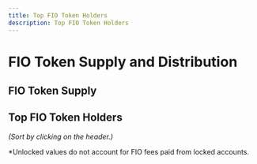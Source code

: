 ```yaml
---
title: Top FIO Token Holders
description: Top FIO Token Holders
---
```


# FIO Token Supply and Distribution

## FIO Token Supply

<div id="supply_table"> </div>

## Top FIO Token Holders

*(Sort by clicking on the header.)*

<div id="holders_table"> 
</div>

*Unlocked values do not account for FIO fees paid from locked accounts.

<script>

  var totalSupply, totalCirc, totalLocked, totalBalance, unlockedBalance, lockAmount, type, type2inhibit, unlockFraction, votableTokensFraction;


  // Get some initial date and unlock fraction data:

  function datediff(first, second) {
    // Take the difference between the dates and divide by milliseconds per day.
    // Round to nearest whole number to deal with DST.
    return Math.round((second-first)/(1000*60*60*24));
  }

  var date = new Date();
  //console.log('date: ', date)
  var dt = date.getTime();  // Current date in milliseconds since 1970
  //console.log('dt: ', dt)

  var dateGenesis = new Date( "March 30, 2020 12:09:00" );
  //console.log('dateGenesis: ', dateGenesis)
  var dt2 = dateGenesis.getTime();  // Date of Genesis block in milliseconds since 1970
  //console.log('dt2: ', dt2)

  var daysSinceGenesis = datediff(dt2, dt)
  //console.log("daysSinceGenesis: ", daysSinceGenesis);

  if (daysSinceGenesis<90) {
    unlockFraction = 0
  } else if (daysSinceGenesis<270) {
    unlockFraction = .06
  } else if (daysSinceGenesis<450) {
    unlockFraction = .248
  } else if (daysSinceGenesis<630) {
    unlockFraction = .436
  } else if (daysSinceGenesis<810) {
    unlockFraction = .624
  } else if (daysSinceGenesis<990) {
    unlockFraction = .812
  } else {unlockFraction = 1};


  // Create the supply table:

  $('#supply_table').append('<table class="table"></table>');
  var supplyTable = $('#supply_table').children();
  supplyTable.append('<tr><th>Statistic</th><th>Description</th><th>Value</th></th></tr>' );

  $.get("https://fioprotocol.io/supply", function(data, status){
    totalSupply = Math.trunc(parseFloat(data));
    supplyTable.append('<tr><td>Total supply</td><td>All tokens that were ever minted. Maximum token supply is capped at 1,000,000,000 FIO.</td><td> ' + totalSupply.toLocaleString() + '</td></tr>');  
  })
  .then(function() {
    return $.get("https://fioprotocol.io/circulating", function(data, status){
      totalCirc = Math.trunc(parseFloat(data));
      supplyTable.append('<tr><td>Circulating supply</td><td>Total supply less locked tokens.</td><td> ' + totalCirc.toLocaleString() + '</td></tr>');
    });
  })
  .then(function() {
    return $.get("https://fioprotocol.io/locked", function(data, status){
      totalLocked = Math.trunc(parseFloat(data));
      supplyTable.append('<tr><td>Locked tokens</td><td>Tokens which are locked and cannot be transferred.</td><td> ' + totalLocked.toLocaleString() + '</td></tr>');
    });
  })
  .then(function() {
    var totalType3 = 50000000;
    lockedAndVotable = totalType3 * (1-unlockFraction); // Locked Type 3 tokens are votable
    totalVotable = lockedAndVotable + totalCirc;
    supplyTable.append('<tr><td>Votable tokens</td><td>Total votable locked and unlocked tokens.</td><td> ' + totalVotable.toLocaleString() + '</td></tr>');
  })


  // Create the locked tokens table:

  $.getJSON("token-locked.txt", function (data) {
    lockAmount = data;
  });

  $.getJSON("token-type.txt", function (data) {
    type = data;
  });

  // Lock type 2 inhibit flag
  $.getJSON("token-lock2.txt", function (data) {
    type2inhibit = data;
  });

  function sort_acct() {
    var table=$('#table');
    var tbody =$('#table1');

    tbody.find('tr').sort(function(a, b) {

      if($('#total_order').val()=='asc') {
        return ($('td', a).eq(0).text() >= $('td', b).eq(0).text() ? 1 : -1);
      } else {
        return ($('td', a).eq(0).text() >= $('td', b).eq(0).text() ? -1 : 1);
      }
    }).appendTo(tbody);
      
    var sort_order=$('#total_order').val();
    if(sort_order=="asc") {
      document.getElementById("total_order").value="desc";
    }
    if(sort_order=="desc") {
      document.getElementById("total_order").value="asc";
    }
  }

  function sort_total() {
    var table=$('#table');
    var tbody =$('#table1');

    tbody.find('tr').sort(function(a, b) {

      if($('#acct_order').val()=='asc') {
        return (parseInt($('td', a).eq(1).text().replace(/"|\,|\./g, '')) >= parseInt($('td', b).eq(1).text().replace(/"|\,|\./g, '')) ? 1 : -1);
      } else {
        return (parseInt($('td', a).eq(1).text().replace(/"|\,|\./g, '')) >= parseInt($('td', b).eq(1).text().replace(/"|\,|\./g, '')) ? -1 : 1);
      }
    }).appendTo(tbody);
      
    var sort_order=$('#acct_order').val();
    if(sort_order=="asc") {
      document.getElementById("acct_order").value="desc";
    }
    if(sort_order=="desc") {
      document.getElementById("acct_order").value="asc";
    }
  }

  function sort_unlocked() {
    var table = $('#table');
    var tbody = $('#table1');

    tbody.find('tr').sort(function(a, b) {
      if($('#unlocked_order').val()=='asc') {
        return (parseInt($('td', a).eq(2).text().replace(/"|\,|\./g, '')) >= parseInt($('td', b).eq(2).text().replace(/"|\,|\./g, '')) ? 1 : -1)
      } else {
        return (parseInt($('td', a).eq(2).text().replace(/"|\,|\./g, '')) >= parseInt($('td', b).eq(2).text().replace(/"|\,|\./g, '')) ? -1 : 1);
      }
    }).appendTo(tbody);
    
    var sort_order=$('#unlocked_order').val();
    if(sort_order=="asc") {
      document.getElementById("unlocked_order").value="desc";
    }
    if(sort_order=="desc") {
      document.getElementById("unlocked_order").value="asc";
    }
  }

  function sort_votable() {
    var table = $('#table');
    var tbody = $('#table1');

    tbody.find('tr').sort(function(a, b) {
      if($('#votable_order').val()=='asc') {
        return (parseInt($('td', a).eq(3).text().replace(/"|\,|\./g, '')) >= parseInt($('td', b).eq(3).text().replace(/"|\,|\./g, '')) ? 1 : -1)
      } else {
        return (parseInt($('td', a).eq(3).text().replace(/"|\,|\./g, '')) >= parseInt($('td', b).eq(3).text().replace(/"|\,|\./g, '')) ? -1 : 1);
      }
    }).appendTo(tbody);
    
    var sort_order=$('#votable_order').val();
    if(sort_order=="asc") {
      document.getElementById("votable_order").value="desc";
    }
    if(sort_order=="desc") {
      document.getElementById("votable_order").value="asc";
    }
  }

  $('#holders_table').append('<table class="table" id="mytable" align="center"></table>');
  var table = $('#holders_table').children();
  table.append( '<tr><th onclick="sort_acct();">Account</th><th onclick="sort_total();">Total FIO Balance</th><th onclick="sort_unlocked();">Unlocked*</th><th onclick="sort_votable();">Votable</th></tr>' );

  table.append('<tbody id="table1">');
  
  $.getJSON("https://fio-eosams.light.xeos.me/api/topholders/fio/fio.token/FIO/100", function (data) {
    $.each(data, function (key, entry) {
      totalBalance = parseFloat(Math.trunc(entry[1]));
      initialLock = parseFloat(Math.trunc(lockAmount[entry[0]])) || 0;      
      acctType = type[entry[0]] || "";
      inhibit = type2inhibit[entry[0]] || "";

      if (acctType == 1) {
        remainingLocked = (1-unlockFraction) * initialLock;
        unlockedBalance = totalBalance - remainingLocked;
        votableTokensFraction = unlockFraction < .3 ? .3 : unlockFraction;
        if (votableTokensFraction * initialLock > unlockedBalance) {
          votableTokens = votableTokensFraction * initialLock;
        } else {
          votableTokens = unlockedBalance
        }
      } else if (acctType == 2) {
        // partner locks
        if (inhibit == 1) { // Account is permanently locked
          remainingLocked = initialLock;
          unlockedBalance = 0;
          votableTokens = 0;
        } else {
          remainingLocked = (1-unlockFraction) * initialLock;
          unlockedBalance = totalBalance - remainingLocked;
          votableTokens = totalBalance;
        }
      } else if (acctType == 3) {
        remainingLocked = (1-unlockFraction) * initialLock;
        unlockedBalance = totalBalance - remainingLocked;
        votableTokens = totalBalance;
      } else if (acctType == 4) {
        if (totalBalance <= initialLock) {
          remainingLocked = totalBalance;
          unlockedBalance = 0;
          votableTokens = 0;
        } else {
          remainingLocked = initialLock;
          unlockedBalance = totalBalance - initialLock;
          votableTokens = totalBalance - initialLock;
        }
      } else {
        remainingLocked = 0;
        unlockedBalance = totalBalance;
        votableTokens = totalBalance;
      }

      // Because locked tokens can be used to pay fees, the remainingLocked can become less than totalBalance in some cases. 
      // This adjusts for negative unlockedBalance. But, it means Unlocked is not totally accurate...
      unlockedBalance = unlockedBalance < 0 ? 0 : unlockedBalance;

      table.append( '<tr><td><a href="https://fio.bloks.io/account/' + entry[0].toLocaleString()  + '" target="_blank">' + entry[0].toLocaleString() + '</a></td><td> ' + Math.trunc(totalBalance).toLocaleString() + '</td><td> ' + Math.trunc(unlockedBalance).toLocaleString() + '</td><td> ' + Math.trunc(votableTokens).toLocaleString()  + '</td></tr>' );  
    })
  });

  table.append('</tbody>');
  $('#holders_table').append('<input type="hidden" id="acct_order" value="desc">');
  $('#holders_table').append('<input type="hidden" id="total_order" value="desc">');
  $('#holders_table').append('<input type="hidden" id="unlocked_order" value="desc">');
  $('#holders_table').append('<input type="hidden" id="votable_order" value="desc">');

</script>






